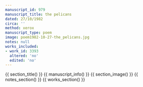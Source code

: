 ```yaml
---
manuscript_id: 979
manuscript_title: the pelicans
dated: 27/10/1982
circa: ''
method: xerox
manuscript_type: poem
image: poem1982-10-27-the_pelicans.jpg
notes: null
works_included:
- work_id: 3393
  altered: 'no'
  edited: 'no'
---
```


{{ section_title() }}
{{ manuscript_info() }}
{{ section_image() }}
{{ notes_section() }}
{{ works_section() }}

